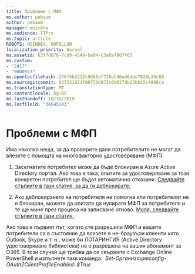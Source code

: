 ```yaml
---
title: Проблеми с МФП
ms.author: pebaum
author: pebaum
manager: mnirkhe
ms.audience: ITPro
ms.topic: article
ROBOTS: NOINDEX, NOFOLLOW
localization_priority: Normal
ms.assetid: 63f7d676-7cd9-4549-ba84-c3a8a7867f63
ms.custom:
- "2417"
- "9000557"
ms.openlocfilehash: 276f6b2212c9d85df726cb46a46dee7828b34c89
ms.sourcegitcommit: 037331d71f06750d972c0b6278b23bb15c4806ca
ms.translationtype: MT
ms.contentlocale: bg-BG
ms.lasthandoff: 10/18/2019
ms.locfileid: "36545143"
---
```

# <a name="issues-with-mfa"></a>Проблеми с МФП
Има няколко неща, за да проверите дали потребителите не могат да влезете с помощта на многофакторно удостоверяване (МФП)

1. Засегнатите потребител може да бъде блокиран в Azure Active Directory портал. Ако това е така, опитите за удостоверяване за този конкретен потребител ще бъдат автоматично отказани. [Следвайте стъпките в тази статия, за да ги деблокирате.](https://docs.microsoft.com/azure/active-directory/authentication/howto-mfa-mfasettings#block-and-unblock-users)

2. Ако деблокирането на потребителя не помогна или потребителят не е блокиран, можете да опитате да нулирате МФП за потребителя и те ще мине през процеса на записване отново. [Моля, следвайте стъпките в тази статия.](https://docs.microsoft.com/azure/active-directory/authentication/howto-mfa-userdevicesettings#require-users-to-provide-contact-methods-again)

Ако това е първият път, когато сте разрешили МФП и вашите потребители са в състояние да влезете в не-браузъри клиенти като Outlook, Skype и т. н., може би ЛОТАРИНГИЯ (Active Directory удостоверяване библиотека) не е разрешена на вашия абонамент за O365. В този случай ще трябва да се свържете с Exchange Online PowerShell и изпълнете тази команда:  *Set-Организацияconfig-OAuth2ClientProfileEnabled: $True*